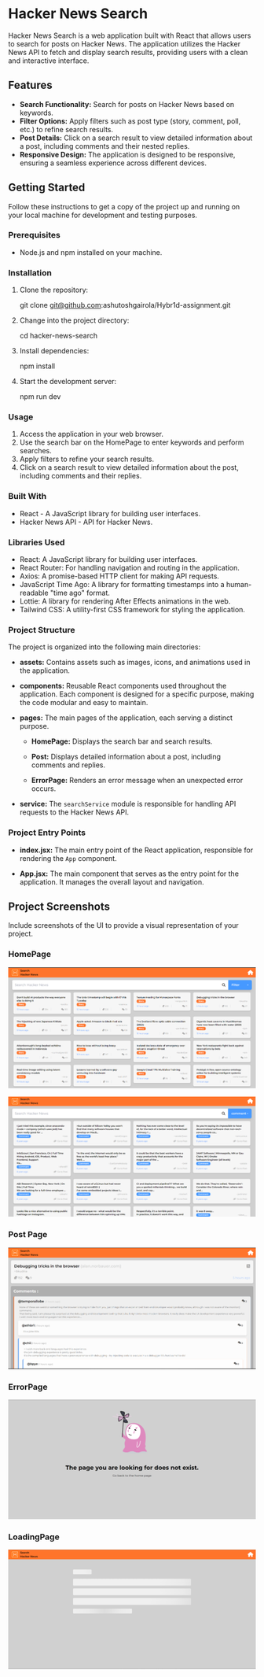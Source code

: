 # Hacker News Search

Hacker News Search is a web application built with React that allows users to search for posts on Hacker News. The application utilizes the Hacker News API to fetch and display search results, providing users with a clean and interactive interface.

## Features

- **Search Functionality:** Search for posts on Hacker News based on keywords.
- **Filter Options:** Apply filters such as post type (story, comment, poll, etc.) to refine search results.
- **Post Details:** Click on a search result to view detailed information about a post, including comments and their nested replies.
- **Responsive Design:** The application is designed to be responsive, ensuring a seamless experience across different devices.

## Getting Started

Follow these instructions to get a copy of the project up and running on your local machine for development and testing purposes.

### Prerequisites

- Node.js and npm installed on your machine.

### Installation

1. Clone the repository:

    git clone git@github.com:ashutoshgairola/Hybr1d-assignment.git

2. Change into the project directory:

    cd hacker-news-search

3. Install dependencies:

    npm install

4. Start the development server:

    npm run dev

### Usage

1. Access the application in your web browser.
2. Use the search bar on the HomePage to enter keywords and perform searches.
3. Apply filters to refine your search results.
4. Click on a search result to view detailed information about the post, including comments and their replies.

### Built With

- React - A JavaScript library for building user interfaces.
- Hacker News API - API for Hacker News.

### Libraries Used

- React: A JavaScript library for building user interfaces.
- React Router: For handling navigation and routing in the application.
- Axios: A promise-based HTTP client for making API requests.
- JavaScript Time Ago: A library for formatting timestamps into a human-readable "time ago" format.
- Lottie: A library for rendering After Effects animations in the web.
- Tailwind CSS: A utility-first CSS framework for styling the application.

### Project Structure

The project is organized into the following main directories:

- **assets:** Contains assets such as images, icons, and animations used in the application.

- **components:** Reusable React components used throughout the application. Each component is designed for a specific purpose, making the code modular and easy to maintain.

- **pages:** The main pages of the application, each serving a distinct purpose.

  - **HomePage:** Displays the search bar and search results.
  
  - **Post:** Displays detailed information about a post, including comments and replies.
  
  - **ErrorPage:** Renders an error message when an unexpected error occurs.

- **service:** The `searchService` module is responsible for handling API requests to the Hacker News API.

### Project Entry Points

- **index.jsx:** The main entry point of the React application, responsible for rendering the `App` component.

- **App.jsx:** The main component that serves as the entry point for the application. It manages the overall layout and navigation.


## Project Screenshots

Include screenshots of the UI to provide a visual representation of your project.

### HomePage

![HomePage](./src/assets/Home%20Page.png)

![HomePage](./src/assets/Home%20with%20filter.png)

### Post Page

![Post Page](./src/assets/Post.png)

### ErrorPage

![ErrorPage](./src/assets/Error.png)

### LoadingPage

![ErrorPage](./src/assets/Loading.png)